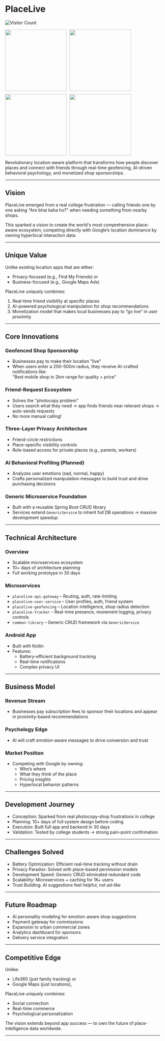 # PlaceLive
![Visitor Count](https://komarev.com/ghpvc/?username=jeetsolanki&repo=Placelive&style=flat-square&color=blue)
<div style="display: flex; flex-wrap: wrap; gap: 10px;">
  <img src="https://github.com/user-attachments/assets/aad14b50-0f25-4d48-85e8-725505a09e03" width="200"/>
  <img src="https://github.com/user-attachments/assets/fb0334bf-f921-43a4-b889-61a7a76247f0" width="200"/>
  <img src="https://github.com/user-attachments/assets/662004a7-6e5d-4fb5-b930-7baa6bf70130" width="200"/>
  <img src="https://github.com/user-attachments/assets/a0c0ce14-52e2-4a96-853c-54a231d7a7df" width="200"/>
</div>

Revolutionary location-aware platform that transforms how people discover places and connect with friends through real-time geofencing, AI-driven behavioral psychology, and monetized shop sponsorships.

---

## Vision

PlaceLive emerged from a real college frustration — calling friends one by one asking "Are bhai kaha ho?" when needing something from nearby shops.

This sparked a vision to create the world's most comprehensive place-aware ecosystem, competing directly with Google’s location dominance by owning hyperlocal interaction data.

---

## Unique Value

Unlike existing location apps that are either:

- Privacy-focused (e.g., Find My Friends) or  
- Business-focused (e.g., Google Maps Ads)

PlaceLive uniquely combines:

1. Real-time friend visibility at specific places  
2. AI-powered psychological manipulation for shop recommendations  
3. Monetization model that makes local businesses pay to “go live” in user proximity  

---

## Core Innovations

### Geofenced Shop Sponsorship
- Businesses pay to make their location "live"
- When users enter a 200–500m radius, they receive AI-crafted notifications like:  
  "Best mobile shop in 2km range for quality + price"

### Friend-Request Ecosystem
- Solves the "photocopy problem"
- Users search what they need → app finds friends near relevant shops → auto-sends requests
- No more manual calling!

### Three-Layer Privacy Architecture
- Friend-circle restrictions  
- Place-specific visibility controls  
- Role-based access for private places (e.g., parents, workers)

### AI Behavioral Profiling (Planned)
- Analyzes user emotions (sad, normal, happy)
- Crafts personalized manipulation messages to build trust and drive purchasing decisions

### Generic Microservice Foundation
- Built with a reusable Spring Boot CRUD library
- Services extend `GenericService` to inherit full DB operations → massive development speedup

---

## Technical Architecture

### Overview
- Scalable microservices ecosystem
- 10+ days of architecture planning
- Full working prototype in 30 days

### Microservices

- `placelive-api-gateway` – Routing, auth, rate-limiting  
- `placelive-user-service` – User profiles, auth, friend system  
- `placelive-geofencing` – Location intelligence, shop radius detection  
- `placelive-tracker` – Real-time presence, movement logging, privacy controls  
- `common-library` – Generic CRUD framework via `GenericService`

### Android App
- Built with Kotlin
- Features:
  - Battery-efficient background tracking
  - Real-time notifications
  - Complex privacy UI

---

## Business Model

### Revenue Stream
- Businesses pay subscription fees to sponsor their locations and appear in proximity-based recommendations

### Psychology Edge
- AI will craft emotion-aware messages to drive conversion and trust

### Market Position
- Competing with Google by owning:
  - Who’s where
  - What they think of the place
  - Pricing insights
  - Hyperlocal behavior patterns

---

## Development Journey

- Conception: Sparked from real photocopy-shop frustrations in college
- Planning: 10+ days of full system design before coding
- Execution: Built full app and backend in 30 days
- Validation: Tested by college students → strong pain-point confirmation

---

## Challenges Solved

- Battery Optimization: Efficient real-time tracking without drain  
- Privacy Paradox: Solved with place-based permission models  
- Development Speed: Generic CRUD eliminated redundant code  
- Scalability: Microservices + caching for 1K+ users  
- Trust Building: AI suggestions feel helpful, not ad-like

---

## Future Roadmap

- AI personality modeling for emotion-aware shop suggestions  
- Payment gateway for commissions  
- Expansion to urban commercial zones  
- Analytics dashboard for sponsors  
- Delivery service integration  

---

## Competitive Edge

Unlike:
- Life360 (just family tracking) or
- Google Maps (just locations),

PlaceLive uniquely combines:
- Social connection  
- Real-time commerce  
- Psychological personalization  

The vision extends beyond app success — to own the future of place-intelligence data worldwide.

---
